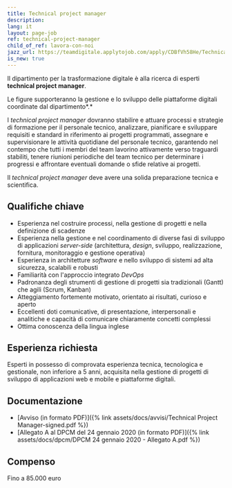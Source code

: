 ```yaml
---
title: Technical project manager
description:
lang: it
layout: page-job
ref: technical-project-manager
child_of_ref: lavora-con-noi
jazz_url: https://teamdigitale.applytojob.com/apply/CDBfVh58He/Technical-Project-Manager.html
is_new: true
---
```


Il dipartimento per la trasformazione digitale è alla ricerca di esperti
**technical project manager**.

Le figure supporteranno la gestione e lo sviluppo delle piattaforme
digitali coordinate dal dipartimento*.*

I *technical project manager* dovranno stabilire e attuare processi e
strategie di formazione per il personale tecnico, analizzare,
pianificare e sviluppare requisiti e standard in riferimento ai progetti
programmati, assegnare e supervisionare le attività quotidiane del
personale tecnico, garantendo nel contempo che tutti i membri del team
lavorino attivamente verso traguardi stabiliti, tenere riunioni
periodiche del team tecnico per determinare i progressi e affrontare
eventuali domande o sfide relative ai progetti.

Il *technical project manager* deve avere una solida preparazione
tecnica e scientifica.

## Qualifiche chiave

-   Esperienza nel costruire processi, nella gestione di progetti e
    nella definizione di scadenze
-   Esperienza nella gestione e nel coordinamento di diverse fasi di
    sviluppo di applicazioni *server-side* (architettura, *design*,
    sviluppo, realizzazione, fornitura, monitoraggio e gestione
    operativa)
-   Esperienza in architetture *software* e nello sviluppo di sistemi ad
    alta sicurezza, scalabili e robusti
-   Familiarità con l'approccio integrato *DevOps*
-   Padronanza degli strumenti di gestione di progetti sia tradizionali
    (Gantt) che agili (Scrum, Kanban)
-   Atteggiamento fortemente motivato, orientato ai risultati, curioso e
    aperto
-   Eccellenti doti comunicative, di presentazione, interpersonali e
    analitiche e capacità di comunicare chiaramente concetti complessi
-   Ottima conoscenza della lingua inglese

## Esperienza richiesta

Esperti in possesso di comprovata esperienza tecnica, tecnologica e gestionale, non inferiore a
5 anni, acquisita nella gestione di progetti di sviluppo di applicazioni web e mobile e
piattaforme digitali.

## Documentazione

- [Avviso (in formato PDF)]({% link assets/docs/avvisi/Technical Project Manager-signed.pdf %})
- [Allegato A al DPCM del 24 gennaio 2020 (in formato PDF)]({% link assets/docs/dpcm/DPCM 24 gennaio 2020 - Allegato A.pdf %})

## Compenso

Fino a 85.000 euro
